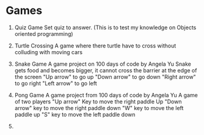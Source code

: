 # Games
1. Quiz Game
Set quiz to answer. (This is to test my knowledge on Objects oriented programming)
2. Turtle Crossing
A game where there turtle have to cross without colluding with moving cars

3. Snake Game
A game project on 100 days of code by Angela Yu Snake gets food and becomes bigger, it cannot cross the barrier at the edge of the screen "Up arrow" to go up "Down arrow" to go down "Right arrow" to go right "Left arrow" to go left

4. Pong Game
A game project from 100 days of code by Angela Yu A game of two players "Up arrow" Key to move the right paddle Up "Down arrow" key to move the right paddle down "W" key to move the left paddle up "S" key to move the left paddle down

5. 
